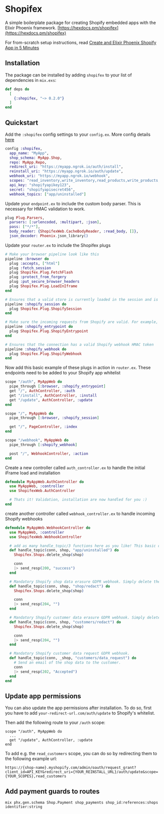 # Shopifex

A simple boilerplate package for creating Shopify embedded apps with the Elixir Phoenix framework. [https://hexdocs.pm/shopifex](https://hexdocs.pm/shopifex)

For from-scratch setup instructions, read [Create and Elixir Phoenix Shopify App in 5 Minutes](https://medium.com/@ericdude4/create-an-elixir-phoenix-shopify-app-in-5-minutes-ca308bc42216)

## Installation

The package can be installed
by adding `shopifex` to your list of dependencies in `mix.exs`:

```elixir
def deps do
  [
    {:shopifex, "~> 0.2.0"}
  ]
end
```
## Quickstart

Add the `:shopifex` config settings to your `config.ex`. More config details [here](https://hexdocs.pm/shopifex)

```elixir
config :shopifex,
  app_name: "MyApp",
  shop_schema: MyApp.Shop,
  repo: MyApp.Repo,
  redirect_uri: "https://myapp.ngrok.io/auth/install",
  reinstall_uri: "https://myapp.ngrok.io/auth/update",
  webhook_uri: "https://myapp.ngrok.io/webhook",
  scopes: "read_inventory,write_inventory,read_products,write_products,read_orders",
  api_key: "shopifyapikey123",
  secret: "shopifyapisecret456",
  webhook_topics: ["app/uninstalled"]
```

Update your `endpoint.ex` to include the custom body parser. This is necessary for HMAC validation to work.

```elixir
plug Plug.Parsers,
  parsers: [:urlencoded, :multipart, :json],
  pass: ["*/*"],
  body_reader: {ShopifexWeb.CacheBodyReader, :read_body, []},
  json_decoder: Phoenix.json_library()
```

Update your `router.ex` to include the Shopifex plugs

```elixir
# Make your browser pipeline look like this
pipeline :browser do
  plug :accepts, ["html"]
  plug :fetch_session
  plug Shopifex.Plug.FetchFlash
  plug :protect_from_forgery
  plug :put_secure_browser_headers
  plug Shopifex.Plug.LoadInIframe
end

# Ensures that a valid store is currently loaded in the session and is accessible in your controllers/templates as `conn.private.shop`
pipeline :shopify_session do
  plug Shopifex.Plug.ShopifySession
end

# Make sure the incoming requests from Shopify are valid. For example, when the app is being installed, or the initial loading of your App inside of the Shopify admin panel.
pipeline :shopify_entrypoint do
  plug Shopifex.Plug.ShopifyEntrypoint
end

# Ensures that the connection has a valid Shopify webhook HMAC token
pipeline :shopify_webhook do
  plug Shopifex.Plug.ShopifyWebhook
end
```

Now add this basic example of these plugs in action in `router.ex`. These endpoints need to be added to your Shopify app whitelist

```elixir
scope "/auth", MyAppWeb do
  pipe_through [:browser, :shopify_entrypoint]
  get "/", AuthController, :auth
  get "/install", AuthController, :install
  get "/update", AuthController, :update
end

scope "/", MyAppWeb do
  pipe_through [:browser, :shopify_session]

  get "/", PageController, :index
end

scope "/webhook", MyAppWeb do
  pipe_through [:shopify_webhook]

  post "/", WebhookController, :action
end
```

Create a new controller called `auth_controller.ex` to handle the initial iFrame load and installation

```elixir
defmodule MyAppWeb.AuthController do
  use MyAppWeb, :controller
  use ShopifexWeb.AuthController

  # Thats it! Validation, installation are now handled for you :)
end
```

create another controller called `webhook_controller.ex` to handle incoming Shopify webhooks

```elixir
defmodule MyAppWeb.WebhookController do
  use MyAppWeb, :controller
  use ShopifexWeb.WebhookController

  # add as many handle_topic/3 functions here as you like! This basic one handles app uninstallation
  def handle_topic(conn, shop, "app/uninstalled") do
    Shopifex.Shops.delete_shop(shop)

    conn
    |> send_resp(200, "success")
  end

  # Mandatory Shopify shop data erasure GDPR webhook. Simply delete the shop record
  def handle_topic(conn, shop, "shop/redact") do
    Shopifex.Shops.delete_shop(shop)

    conn
    |> send_resp(204, "")
  end

  # Mandatory Shopify customer data erasure GDPR webhook. Simply delete the shop (customer) record
  def handle_topic(conn, shop, "customers/redact") do
    Shopifex.Shops.delete_shop(shop)

    conn
    |> send_resp(204, "")
  end

  # Mandatory Shopify customer data request GDPR webhook.
  def handle_topic(conn, _shop, "customers/data_request") do
    # Send an email of the shop data to the customer.
    conn
    |> send_resp(202, "Accepted")
  end
end
```
## Update app permissions

You can also update the app permissions after installation. To do so, first you have to add `your-redirect-url.com/auth/update` to Shopify's whitelist.

Then add the following route to your `/auth` scope:

```
scope "/auth", MyAppWeb do
  ...
  get "/update", AuthController, :update
end
```

To add e.g. the `read_customers` scope, you can do so by redirecting them to the following example url:

```
https://{shop-name}.myshopify.com/admin/oauth/request_grant?client_id=API_KEY&redirect_uri={YOUR_REINSTALL_URL}/auth/update&scope={YOUR_SCOPES},read_customers
```

## Add payment guards to routes

`mix phx.gen.schema Shop.Payment shop_payments shop_id:references:shops identifier:string`
